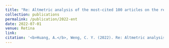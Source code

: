 ```yaml
---
title: "Re: Altmetric analysis of the most-cited 100 articles on the retina published between 2010 and 2020."
collection: publications
permalink: /publication/2022-ent
date: 2022-07-01
venue: Retina
link: 
citation: '<b>Huang, A.</b>, Weng, C. Y. (2022). Re: Altmetric analysis of the most-cited 100 articles on the retina published between 2010 and 2020. (accepted)'
---
```

